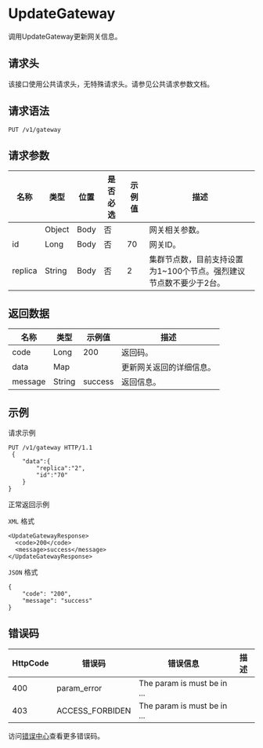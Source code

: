 # UpdateGateway

调用UpdateGateway更新网关信息。

## 请求头

该接口使用公共请求头，无特殊请求头。请参见公共请求参数文档。

## 请求语法

```
PUT /v1/gateway 
```

## 请求参数

|名称|类型|位置|是否必选|示例值|描述|
|--|--|--|----|---|--|
| |Object|Body|否| |网关相关参数。 |
|id|Long|Body|否|70|网关ID。 |
|replica|String|Body|否|2|集群节点数，目前支持设置为1~100个节点。强烈建议节点数不要少于2台。 |

## 返回数据

|名称|类型|示例值|描述|
|--|--|---|--|
|code|Long|200|返回码。 |
|data|Map| |更新网关返回的详细信息。 |
|message|String|success|返回信息。 |

## 示例

请求示例

```
PUT /v1/gateway HTTP/1.1 
 {
	"data":{
		"replica":"2",
		"id":"70"
	}
}
```

正常返回示例

`XML` 格式

```
<UpdateGatewayResponse>
  <code>200</code>
  <message>success</message>
</UpdateGatewayResponse>
```

`JSON` 格式

```
{
    "code": "200",
    "message": "success"
}
```

## 错误码

|HttpCode|错误码|错误信息|描述|
|--------|---|----|--|
|400|param\_error|The param is must be in ...| |
|403|ACCESS\_FORBIDEN|The param is must be in ...| |

访问[错误中心](https://error-center.aliyun.com/status/product/microgw)查看更多错误码。

